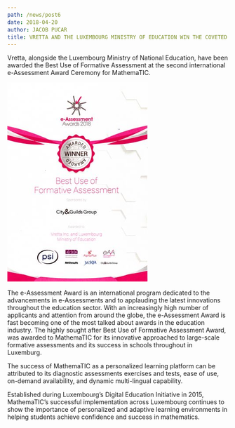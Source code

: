 ```yaml
---
path: /news/post6
date: 2018-04-20
author: JACOB PUCAR
title: VRETTA AND THE LUXEMBOURG MINISTRY OF EDUCATION WIN THE COVETED AWARD FOR THE BEST USE OF FORMATIVE ASSESSMENT FOR MATHEMATIC.
---
```


Vretta, alongside the Luxembourg Ministry of National Education, have been awarded the Best Use of Formative Assessment at the second international e-Assessment Award Ceremony for MathemaTIC.

![](EAA-Award.jpg)

The e-Assessment Award is an international program dedicated to the advancements in e-Assessments and to applauding the latest innovations throughout the education sector. With an increasingly high number of applicants and attention from around the globe, the e-Assessment Award is fast becoming one of the most talked about awards in the education industry. The highly sought after Best Use of Formative Assessment Award, was awarded to MathemaTIC for its innovative approached to large-scale formative assessments and its success in schools throughout in Luxemburg.

The success of MathemaTIC as a personalized learning platform can be attributed to its diagnostic assessments exercises and tests, ease of use, on-demand availability, and dynamic multi-lingual capability.

Established during Luxembourg’s Digital Education Initiative in 2015, MathemaTIC’s successful implementation across Luxembourg continues to show the importance of personalized and adaptive learning environments in helping students achieve confidence and success in mathematics.
